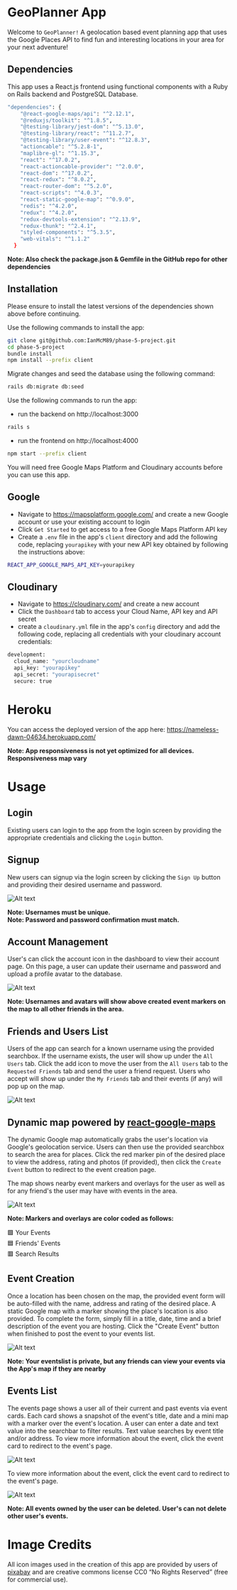 # GeoPlanner App

Welcome to `GeoPlanner!` A geolocation based event planning app that uses the Google Places API to find fun and interesting locations in your area for your next adventure!

## Dependencies

This app uses a React.js frontend using functional components with a Ruby on Rails backend and PostgreSQL Database.

```sh
"dependencies": {
    "@react-google-maps/api": "^2.12.1",
    "@reduxjs/toolkit": "^1.8.5",
    "@testing-library/jest-dom": "^5.13.0",
    "@testing-library/react": "^11.2.7",
    "@testing-library/user-event": "^12.8.3",
    "actioncable": "^5.2.8-1",
    "maplibre-gl": "^1.15.3",
    "react": "^17.0.2",
    "react-actioncable-provider": "^2.0.0",
    "react-dom": "^17.0.2",
    "react-redux": "^8.0.2",
    "react-router-dom": "^5.2.0",
    "react-scripts": "^4.0.3",
    "react-static-google-map": "^0.9.0",
    "redis": "^4.2.0",
    "redux": "^4.2.0",
    "redux-devtools-extension": "^2.13.9",
    "redux-thunk": "^2.4.1",
    "styled-components": "^5.3.5",
    "web-vitals": "^1.1.2"
  }
```

**Note: Also check the package.json & Gemfile in the GitHub repo for other dependencies**

## Installation

Please ensure to install the latest versions of the dependencies shown above before continuing.

Use the following commands to install the app:

```sh
git clone git@github.com:IanMcM89/phase-5-project.git
cd phase-5-project
bundle install
npm install --prefix client
```

Migrate changes and seed the database using the following command:
```sh
rails db:migrate db:seed
```

Use the following commands to run the app:

- run the backend on http://localhost:3000
 ```sh 
rails s
```
- run the frontend on http://localhost:4000
```sh
npm start --prefix client
```

You will need free Google Maps Platform and Cloudinary accounts before you can use this app.

## Google

- Navigate to https://mapsplatform.google.com/ and create a new Google account or use your existing account to login 
- Click `Get Started` to get access to a free Google Maps Platform API key
- Create a `.env` file in the app's `client` directory and add the following code, replacing `yourapikey` with your new API key obtained by following the instructions above:

```sh
REACT_APP_GOOGLE_MAPS_API_KEY=yourapikey
```
## Cloudinary

- Navigate to https://cloudinary.com/ and create a new account
- Click the `Dashboard` tab to access your Cloud Name, API key and API secret
- create a `cloudinary.yml` file in the app's `config` directory and add the following code, replacing all credentials with your cloudinary account credentials:

```sh
development:
  cloud_name: "yourcloudname"
  api_key: "yourapikey"
  api_secret: "yourapisecret"
  secure: true
```

# Heroku
You can access the deployed version of the app here: https://nameless-dawn-04634.herokuapp.com/

**Note: App responsiveness is not yet optimized for all devices. Responsiveness map vary**

# Usage

## Login

Existing users can login to the app from the login screen by providing the appropriate credentials and clicking the `Login` button.

## Signup

New users can signup via the login screen by clicking the `Sign Up` button and providing their desired username and password.

![Alt text](/client/public/images/readme/readme-login.png?raw=true "Login Page")

**Note: Usernames must be unique.** <br/>
**Note: Password and password confirmation must match.** <br/>

## Account Management

User's can click the account icon in the dashboard to view their account page. On this page, a user can update their username and password and upload a profile avatar to the database.

![Alt text](/client/public/images/readme/readme-account.png?raw=true "Account Page")

**Note: Usernames and avatars will show above created event markers on the map to all other friends in the area.**

## Friends and Users List

Users of the app can search for a known username using the provided searchbox. If the username exists, the user will show up under the `All Users` tab. Click the add icon to move the user from the `All Users` tab to the `Requested Friends` tab and send the user a friend request. Users who accept will show up under the `My Friends` tab and their events (if any) will pop up on the map.

![Alt text](/client/public/images/readme/readme-friendslist.png?raw=true "Friendslist")

## Dynamic map powered by [react-google-maps](https://www.npmjs.com/package/react-google-maps)

The dynamic Google map automatically grabs the user's location via Google's geolocation service. Users can then use the provided searchbox to search the area for places. Click the red marker pin of the desired place to view the address, rating and photos (if provided), then click the `Create Event` button to redirect to the event creation page.

The map shows nearby event markers and overlays for the user as well as for any friend's the user may have with events in the area.

![Alt text](/client/public/images/readme/readme-map.png?raw=true "Map Page")

**Note: Markers and overlays are color coded as follows:**

🟩 Your Events <br/>
🟦 Friends' Events <br/>
🟥 Search Results <br/>

## Event Creation

Once a location has been chosen on the map, the provided event form will be auto-filled with the name, address and rating of the desired place. A static Google map with a marker showing the place's location is also provided. To complete the form, simply fill in a title, date, time and a brief description of the event you are hosting. Click the "Create Event" button when finished to post the event to your events list.

![Alt text](/client/public/images/readme/readme-create.png?raw=true "Event Form")

**Note: Your eventslist is private, but any friends can view your events via the App's map if they are nearby**

## Events List

The events page shows a user all of their current and past events via event cards. Each card shows a snapshot of the event's title, date and a mini map with a marker over the event's location. A user can enter a date and text value into the searchbar to filter results. Text value searches by event title and/or address. To view more information about the event, click the event card to redirect to the event's page. 

![Alt text](/client/public/images/readme/readme-eventlist-1.png?raw=true "Events List")

To view more information about the event, click the event card to redirect to the event's page. 

![Alt text](/client/public/images/readme/readme-eventlist-2.png?raw=true "Events List")

**Note: All events owned by the user can be deleted. User's can not delete other user's events.**

# Image Credits

All icon images used in the creation of this app are provided by users of [pixabay](https://pixabay.com/) and are creative commons license CC0 “No Rights Reserved” (free for commercial use).
